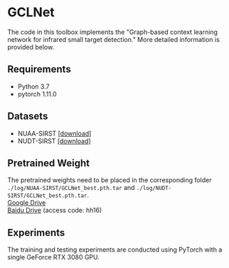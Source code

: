 # GCLNet
The code in this toolbox implements the "Graph-based context learning network for infrared small target detection." More detailed information is provided below.

## Requirements
* Python 3.7
* pytorch 1.11.0

## Datasets
* NUAA-SIRST [[download]](https://github.com/YimianDai/sirst)
* NUDT-SIRST [[download]](https://github.com/YeRen123455/Infrared-Small-Target-Detection)

## Pretrained Weight  
The pretrained weights need to be placed in the corresponding folder `./log/NUAA-SIRST/GCLNet_best.pth.tar` and `./log/NUDT-SIRST/GCLNet_best.pth.tar`.  
[Google Drive](https://drive.google.com/drive/folders/1U9y5lHmdOv5NFnhCnI36uBHRniPeaLP1?usp=sharing)  
[Baidu Drive](https://pan.baidu.com/s/1P10lvyztFD6r5k5k7iOBvw) (access code: hh16)  


## Experiments
The training and testing experiments are conducted using PyTorch with a single GeForce RTX 3080 GPU.
